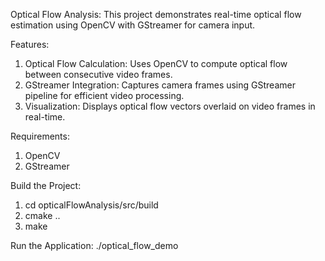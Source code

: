 Optical Flow Analysis:
This project demonstrates real-time optical flow estimation using OpenCV with GStreamer for camera input.

Features:
1) Optical Flow Calculation: Uses OpenCV to compute optical flow between consecutive video frames.
2) GStreamer Integration: Captures camera frames using GStreamer pipeline for efficient video processing.
3) Visualization: Displays optical flow vectors overlaid on video frames in real-time.

Requirements:
1) OpenCV
2) GStreamer
   
Build the Project:
1) cd opticalFlowAnalysis/src/build
2) cmake ..
3) make

Run the Application:
./optical_flow_demo
